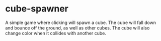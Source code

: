 # cube-spawner

A simple game where clicking will spawn a cube. The cube will fall down and bounce off the ground, as well as other
cubes.
The cube will also change color when it collides with another cube.